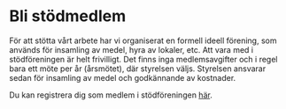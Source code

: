 <h1>Bli stödmedlem</h1>
För att stötta vårt arbete har vi organiserat en formell ideell förening, som används för insamling av medel, hyra av lokaler, etc. Att vara med i stödföreningen är helt frivilligt. Det finns inga medlemsavgifter och i regel bara ett möte per år (årsmötet), där styrelsen väljs. Styrelsen ansvarar sedan för insamling av medel och godkännande av kostnader.

Du kan registrera dig som medlem i stödföreningen [här](https://forms.gle/osvQvEPCuEPC5E2KA).
